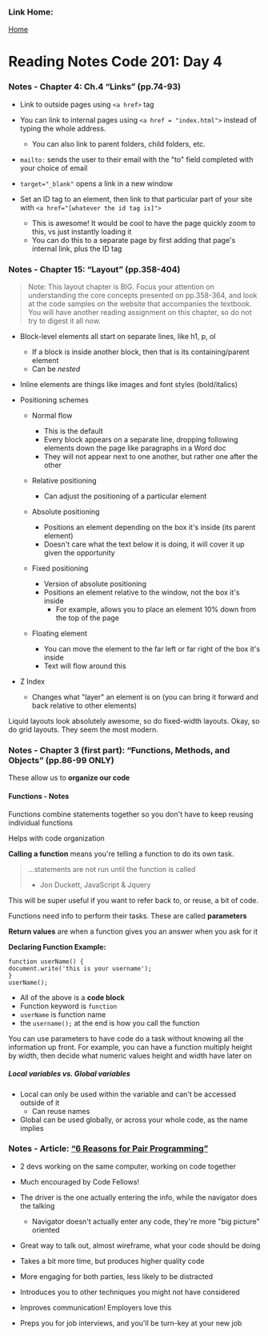 ### Link Home:
[Home](README.md)

# Reading Notes Code 201: Day 4

### Notes - Chapter 4: Ch.4 “Links” (pp.74-93)

- Link to outside pages using `<a href>` tag

- You can link to internal pages using `<a href = "index.html">` instead of typing the whole address. 
  - You can also link to parent folders, child folders, etc.

- `mailto:` sends the user to their email with the "to" field completed with your choice of email

- `target="_blank"` opens a link in a new window

- Set an ID tag to an element, then link to that particular part of your site with `<a href="[whatever the id tag is]">` 
  - This is awesome! It would be cool to have the page quickly zoom to this, vs just instantly loading it
  - You can do this to a separate page by first adding that page's internal link, plus the ID tag

### Notes - Chapter 15: “Layout” (pp.358-404)
> Note: This layout chapter is BIG. Focus your attention on understanding the core concepts presented on pp.358-364, and look at the code samples on the website that accompanies the textbook. You will have another reading assignment on this chapter, so do not try to digest it all now.

- Block-level elements all start on separate lines, like h1, p, ol
  - If a block is inside another block, then that is its containing/parent element
  - Can be *nested*

- Inline elements are things like images and font styles (bold/italics)

- Positioning schemes
  - Normal flow
    - This is the default
    - Every block appears on a separate line, dropping following elements down the page like paragraphs in a Word doc
    - They will not appear next to one another, but rather one after the other

  - Relative positioning
    - Can adjust the positioning of a particular element
  
  - Absolute positioning 
    - Positions an element depending on the box it's inside (its parent element)
    - Doesn't care what the text below it is doing, it will cover it up given the opportunity

  - Fixed positioning
    - Version of absolute positioning
    - Positions an element relative to the window, not the box it's inside
      - For example, allows you to place an element 10% down from the top of the page

  - Floating element
    - You can move the element to the far left or far right of the box it's inside
    - Text will flow around this

- Z Index
  - Changes what "layer" an element is on (you can bring it forward and back relative to other elements)

Liquid layouts look absolutely awesome, so do fixed-width layouts. Okay, so do grid layouts. They seem the most modern.

### Notes - Chapter 3 (first part): “Functions, Methods, and Objects” (pp.86-99 ONLY)

These allow us to **organize our code**

#### Functions - Notes

Functions combine statements together so you don't have to keep reusing individual functions

Helps with code organization

**Calling a function** means you're telling a function to do its own task. 

> ...statements are not run until the function is called
  > - Jon Duckett, JavaScript & Jquery

This will be super useful if you want to refer back to, or reuse, a bit of code.

Functions need info to perform their tasks. These are called **parameters**

**Return values** are when a function gives you an answer when you ask for it

**Declaring Function Example:**

```
function userName() {
document.write('this is your username');
}
userName();
```

- All of the above is a **code block**
- Function keyword is `function`
- `userName` is function name
- the `username();` at the end is how you call the function

You can use parameters to have code do a task without knowing all the information up front. For example, you can have a function multiply height by width, then decide what numeric values height and width have later on

##### Local variables vs. Global variables

- Local can only be used within the variable and can't be accessed outside of it
  - Can reuse names
- Global can be used globally, or across your whole code, as the name implies

### Notes - Article: [“6 Reasons for Pair Programming”](https://www.codefellows.org/blog/6-reasons-for-pair-programming/)

- 2 devs working on the same computer, working on code together

- Much encouraged by Code Fellows!

- The driver is the one actually entering the info, while the navigator does the talking
  - Navigator doesn't actually enter any code, they're more "big picture" oriented

- Great way to talk out, almost wireframe, what your code should be doing

- Takes a bit more time, but produces higher quality code

- More engaging for both parties, less likely to be distracted

- Introduces you to other techniques you might not have considered

- Improves communication! Employers love this

- Preps you for job interviews, and you'll be turn-key at your new job